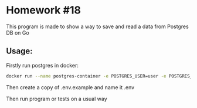 # Homework #18

This program is made to show a way to save and read a data from Postgres DB on Go

## Usage:

Firstly run postgres in docker:
```bash
docker run --name postgres-container -e POSTGRES_USER=user -e POSTGRES_PASSWORD=password -p 5432:5432 -d postgres
```

Then create a copy of .env.example and name it .env

Then run program or tests on a usual way
